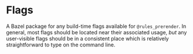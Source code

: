 # Flags

A Bazel package for any build-time flags available for `@rules_prerender`. In
general, most flags should be located near their associated usage, _but_ any
user-visible flags should be in a consistent place which is relatively
straightforward to type on the command line.
